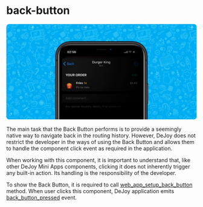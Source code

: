 # back-button

![back-button](./back-button.png)

The main task that the Back Button performs is to provide a seemingly native way to navigate back in the routing history. However, DeJoy does not restrict the developer in the ways of using the Back Button and allows them to handle the component click event as required in the application.

When working with this component, it is important to understand that, like other DeJoy Mini Apps components, clicking it does not inherently trigger any built-in action. Its handling is the responsibility of the developer.

To show the Back Button, it is required to call [web_app_setup_back_button](../apps-communication/methods.md#web_app_setup_back_button) method. When user clicks this component, DeJoy application emits [back_button_pressed](../apps-communication/events.md#back_button_pressed) event.